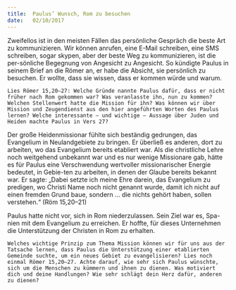 ```yaml
---
title:  Paulus’ Wunsch, Rom zu besuchen
date:   02/10/2017
---
```


Zweifellos ist in den meisten Fällen das persönliche Gespräch die beste Art zu kommunizieren. Wir können anrufen, eine E-Mail schreiben, eine SMS schreiben, sogar skypen, aber der beste Weg zu kommunizieren, ist die per-sönliche Begegnung von Angesicht zu Angesicht. So kündigte Paulus in seinem Brief an die Römer an, er habe die Absicht, sie persönlich zu besuchen. Er wollte, dass sie wissen, dass er kommen würde und warum. 

`Lies Römer 15,20–27: Welche Gründe nannte Paulus dafür, dass er nicht früher nach Rom gekommen war? Was veranlasste ihn, nun zu kommen? Welchen Stellenwert hatte die Mission für ihn? Was können wir über Mission und Zeugendienst aus den hier angeführten Worten des Paulus lernen? Welche interessante – und wichtige – Aussage über Juden und Heiden machte Paulus in Vers 27?` 

Der große Heidenmissionar fühlte sich beständig gedrungen, das Evangelium in Neulandgebiete zu bringen. Er überließ es anderen, dort zu arbeiten, wo das Evangelium bereits etabliert war. Als die christliche Lehre noch weitgehend unbekannt war und es nur wenige Missionare gab, hätte es für Paulus eine Verschwendung wertvoller missionarischer Energie bedeutet, in Gebie-ten zu arbeiten, in denen der Glaube bereits bekannt war. Er sagte: „Dabei setzte ich meine Ehre darein, das Evangelium zu predigen, wo Christi Name noch nicht genannt wurde, damit ich nicht auf einen fremden Grund baue, sondern … die nichts gehört haben, sollen verstehen.“ (Röm 15,20–21) 

Paulus hatte nicht vor, sich in Rom niederzulassen. Sein Ziel war es, Spa-nien mit dem Evangelium zu erreichen. Er hoffte, für dieses Unternehmen die Unterstützung der Christen in Rom zu erhalten. 

`Welches wichtige Prinzip zum Thema Mission können wir für uns aus der Tatsache lernen, dass Paulus die Unterstützung einer etablierten Gemeinde suchte, um ein neues Gebiet zu evangelisieren? Lies noch einmal Römer 15,20–27. Achte darauf, wie sehr sich Paulus wünschte, sich um die Menschen zu kümmern und ihnen zu dienen. Was motiviert dich und deine Handlungen? Wie sehr schlägt dein Herz dafür, anderen zu dienen?`